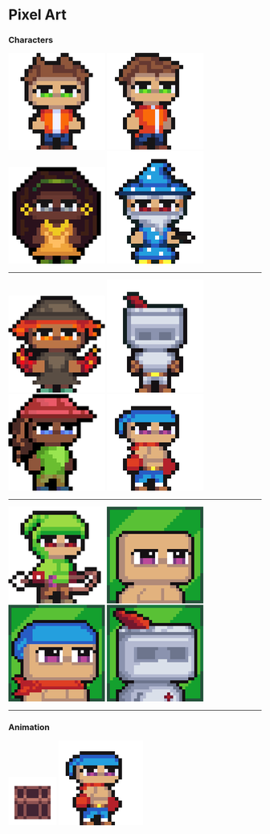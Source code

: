 # Pixel Art
### Characters

![Character](Characters/Boy_Character.png "Boy") ![Charater](Characters/Platformer_boy.png "Platformer boy") ![Character](Characters/Girl_Character.png "Girl") ![Character](Characters/Wizard.png "Wizard") 
***
![Characte](Characters/Fireman.png "Fire") ![Character](Characters/Knight.png "Knight") ![Character](Characters/Platformer_girl.png "Platformer girl") ![Character](Characters/Fighter.png "Fighter")
***
![Character](Characters/Archer.png "Archer") ![Character](Characters/Portrait1.png "Portrait") ![Character](Characters/FighterPortrait.png "Fighter Portrait") ![Character](Characters/KnightPortrait.png "Knight Portrait")
***
### Animation
![Crate](Animation/WoodenCrate.gif "Wooden Crate") ![Fighter](Animation/Fighter_Idle.gif "Fighter Idle")